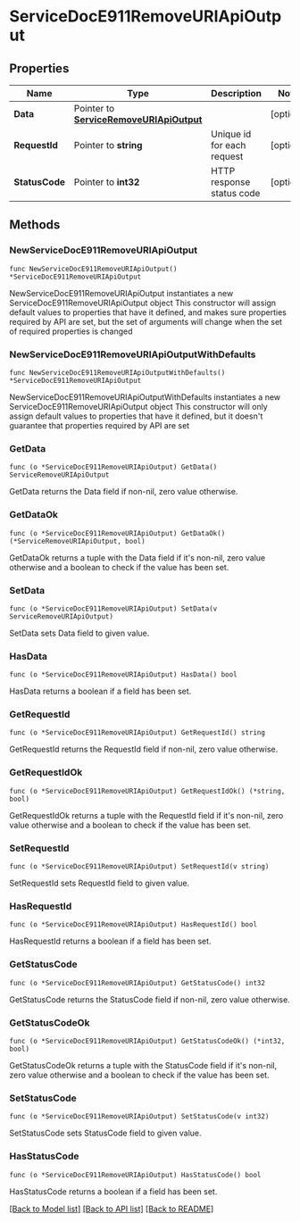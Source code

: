 # ServiceDocE911RemoveURIApiOutput

## Properties

Name | Type | Description | Notes
------------ | ------------- | ------------- | -------------
**Data** | Pointer to [**ServiceRemoveURIApiOutput**](ServiceRemoveURIApiOutput.md) |  | [optional] 
**RequestId** | Pointer to **string** | Unique id for each request | [optional] 
**StatusCode** | Pointer to **int32** | HTTP response status code | [optional] 

## Methods

### NewServiceDocE911RemoveURIApiOutput

`func NewServiceDocE911RemoveURIApiOutput() *ServiceDocE911RemoveURIApiOutput`

NewServiceDocE911RemoveURIApiOutput instantiates a new ServiceDocE911RemoveURIApiOutput object
This constructor will assign default values to properties that have it defined,
and makes sure properties required by API are set, but the set of arguments
will change when the set of required properties is changed

### NewServiceDocE911RemoveURIApiOutputWithDefaults

`func NewServiceDocE911RemoveURIApiOutputWithDefaults() *ServiceDocE911RemoveURIApiOutput`

NewServiceDocE911RemoveURIApiOutputWithDefaults instantiates a new ServiceDocE911RemoveURIApiOutput object
This constructor will only assign default values to properties that have it defined,
but it doesn't guarantee that properties required by API are set

### GetData

`func (o *ServiceDocE911RemoveURIApiOutput) GetData() ServiceRemoveURIApiOutput`

GetData returns the Data field if non-nil, zero value otherwise.

### GetDataOk

`func (o *ServiceDocE911RemoveURIApiOutput) GetDataOk() (*ServiceRemoveURIApiOutput, bool)`

GetDataOk returns a tuple with the Data field if it's non-nil, zero value otherwise
and a boolean to check if the value has been set.

### SetData

`func (o *ServiceDocE911RemoveURIApiOutput) SetData(v ServiceRemoveURIApiOutput)`

SetData sets Data field to given value.

### HasData

`func (o *ServiceDocE911RemoveURIApiOutput) HasData() bool`

HasData returns a boolean if a field has been set.

### GetRequestId

`func (o *ServiceDocE911RemoveURIApiOutput) GetRequestId() string`

GetRequestId returns the RequestId field if non-nil, zero value otherwise.

### GetRequestIdOk

`func (o *ServiceDocE911RemoveURIApiOutput) GetRequestIdOk() (*string, bool)`

GetRequestIdOk returns a tuple with the RequestId field if it's non-nil, zero value otherwise
and a boolean to check if the value has been set.

### SetRequestId

`func (o *ServiceDocE911RemoveURIApiOutput) SetRequestId(v string)`

SetRequestId sets RequestId field to given value.

### HasRequestId

`func (o *ServiceDocE911RemoveURIApiOutput) HasRequestId() bool`

HasRequestId returns a boolean if a field has been set.

### GetStatusCode

`func (o *ServiceDocE911RemoveURIApiOutput) GetStatusCode() int32`

GetStatusCode returns the StatusCode field if non-nil, zero value otherwise.

### GetStatusCodeOk

`func (o *ServiceDocE911RemoveURIApiOutput) GetStatusCodeOk() (*int32, bool)`

GetStatusCodeOk returns a tuple with the StatusCode field if it's non-nil, zero value otherwise
and a boolean to check if the value has been set.

### SetStatusCode

`func (o *ServiceDocE911RemoveURIApiOutput) SetStatusCode(v int32)`

SetStatusCode sets StatusCode field to given value.

### HasStatusCode

`func (o *ServiceDocE911RemoveURIApiOutput) HasStatusCode() bool`

HasStatusCode returns a boolean if a field has been set.


[[Back to Model list]](../README.md#documentation-for-models) [[Back to API list]](../README.md#documentation-for-api-endpoints) [[Back to README]](../README.md)


